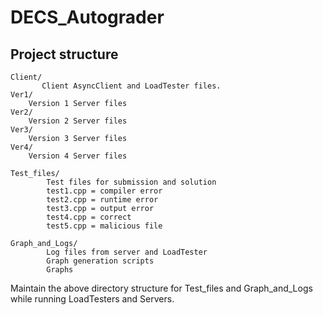# DECS_Autograder

## Project structure
```
Client/
       Client AsyncClient and LoadTester files.
Ver1/
	Version 1 Server files
Ver2/
	Version 2 Server files
Ver3/
	Version 3 Server files
Ver4/
	Version 4 Server files

Test_files/
        Test files for submission and solution
        test1.cpp = compiler error
        test2.cpp = runtime error
        test3.cpp = output error
        test4.cpp = correct
        test5.cpp = malicious file

Graph_and_Logs/
        Log files from server and LoadTester 
        Graph generation scripts
        Graphs
```
Maintain the above directory structure for Test_files and 
Graph_and_Logs while running LoadTesters and Servers.